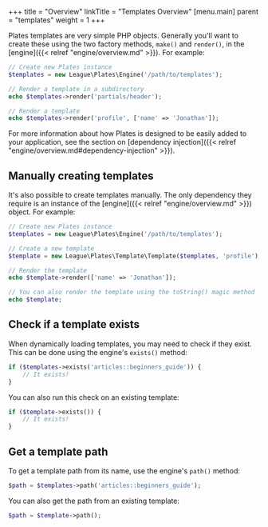 +++
title = "Overview"
linkTitle = "Templates Overview"
[menu.main]
parent = "templates"
weight = 1
+++

Plates templates are very simple PHP objects. Generally you'll want to create these using the two factory methods, `make()` and `render()`, in the [engine]({{< relref "engine/overview.md" >}}). For example:

~~~ php
// Create new Plates instance
$templates = new League\Plates\Engine('/path/to/templates');

// Render a template in a subdirectory
echo $templates->render('partials/header');

// Render a template
echo $templates->render('profile', ['name' => 'Jonathan']);
~~~

For more information about how Plates is designed to be easily added to your application, see the section on [dependency injection]({{< relref "engine/overview.md#dependency-injection" >}}).

## Manually creating templates

It's also possible to create templates manually. The only dependency they require is an instance of the [engine]({{< relref "engine/overview.md" >}}) object. For example:

~~~ php
// Create new Plates instance
$templates = new League\Plates\Engine('/path/to/templates');

// Create a new template
$template = new League\Plates\Template\Template($templates, 'profile');

// Render the template
echo $template->render(['name' => 'Jonathan']);

// You can also render the template using the toString() magic method
echo $template;
~~~

## Check if a template exists

When dynamically loading templates, you may need to check if they exist. This can be done using the engine's `exists()` method:

~~~ php
if ($templates->exists('articles::beginners_guide')) {
    // It exists!
}
~~~

You can also run this check on an existing template:

~~~ php
if ($template->exists()) {
    // It exists!
}
~~~

## Get a template path

To get a template path from its name, use the engine's `path()` method:

~~~ php
$path = $templates->path('articles::beginners_guide');
~~~

You can also get the path from an existing template:

~~~ php
$path = $template->path();
~~~
